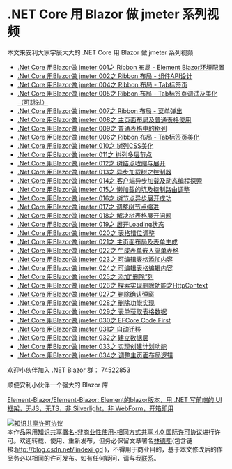 
# .NET Core 用 Blazor 做 jmeter 系列视频

本文来安利大家宇辰大大的 .NET Core 用 Blazor 做 jmeter 系列视频

<!--more-->


<!-- CreateTime:2020/8/8 8:15:36 -->


<!-- csdn -->


- [.Net Core 用Blazor做 jmeter 001之 Ribbon 布局 - Element Blazor环境配置](https://www.bilibili.com/video/BV15C4y187Nw)
- [.Net Core 用Blazor做 jmeter 002之 Ribbon 布局 - 组件API设计](https://www.bilibili.com/video/BV1ja4y1a7RQ)
- [.Net Core 用Blazor做 jmeter 004之 Ribbon 布局 - Tab标签页](https://www.bilibili.com/video/BV1Vf4y1d7h1)
- [.Net Core 用Blazor做 jmeter 005之 Ribbon 布局 - Tab标签页调试及美化（可跳过）](https://www.bilibili.com/video/BV1pv411v7yo)
- [.Net Core 用Blazor做 jmeter 007之 Ribbon 布局 - 菜单弹出](https://www.bilibili.com/video/BV1Pf4y197w4)
- [.Net Core 用Blazor做 jmeter 008之 主页面布局及普通表格使用](https://www.bilibili.com/video/BV1GC4y187Sy)
- [.Net Core 用Blazor做 jmeter 009之 普通表格中的树列](https://www.bilibili.com/video/BV1h54y1v7yr)
- [.Net Core 用Blazor做 jmeter 006之 Ribbon 布局 - Tab标签页美化](https://www.bilibili.com/video/BV1CT4y1j7Y9)
- [.Net Core 用Blazor做 jmeter 010之 树列CSS美化](https://www.bilibili.com/video/BV1GK4y1v79s)
- [.Net Core 用Blazor做 jmeter 011之 树列多层节点](https://www.bilibili.com/video/BV1y54y1S77p)
- [.Net Core 用Blazor做 jmeter 012之 树结点收缩与展开](https://www.bilibili.com/video/BV1QT4y1j7bP)
- [.Net Core 用Blazor做 jmeter 013之 异步加载树之控制器](https://www.bilibili.com/video/BV18v411v7F9)
- [.Net Core 用Blazor做 jmeter 014之 客户端异步加载及动态编程探索](https://www.bilibili.com/video/BV1Hv411v7ou)
- [.Net Core 用Blazor做 jmeter 015之 懒加载的坑及控制路由调整](https://www.bilibili.com/video/BV1ka4y1E779)
- [.Net Core 用Blazor做 jmeter 016之 树节点异步展开成功](https://www.bilibili.com/video/BV1ph411Z7zW)
- [.Net Core 用Blazor做 jmeter 017之 调整树节点缩进](https://www.bilibili.com/video/BV1fZ4y1T71n)
- [.Net Core 用Blazor做 jmeter 018之 解决树表格展开问题](https://www.bilibili.com/video/BV1rk4y1m7bz)
- [.Net Core 用Blazor做 jmeter 019之 展开Loading状态](https://www.bilibili.com/video/BV1df4y1X7Ws)
- [.Net Core 用Blazor做 jmeter 020之 表格错位调整](https://www.bilibili.com/video/BV1154y1v7XL)
- [.Net Core 用Blazor做 jmeter 021之 主页面布局及表单生成](https://www.bilibili.com/video/BV1up4y1q7sr)
- [.Net Core 用Blazor做 jmeter 022之 生成表单嵌入简单表格](https://www.bilibili.com/video/BV1j5411a7o2)
- [.Net Core 用Blazor做 jmeter 023之 可编辑表格添加内容](https://www.bilibili.com/video/BV1h5411a7or)
- [.Net Core 用Blazor做 jmeter 024之 可编辑表格编辑内容](https://www.bilibili.com/video/BV1mv411q7qo)
- [.Net Core 用Blazor做 jmeter 025之 添加“删除”列](https://www.bilibili.com/video/BV1PK4y1v74R)
- [.Net Core 用Blazor做 jmeter 026之 探索实现删除功能之HttpContext](https://www.bilibili.com/video/BV1ND4y1U7Vd)
- [.Net Core 用Blazor做 jmeter 027之 删除确认弹窗](https://www.bilibili.com/video/BV1pp4y1q7V6)
- [.Net Core 用Blazor做 jmeter 028之 删除功能实现](https://www.bilibili.com/video/BV1PK411n79G)
- [.Net Core 用Blazor做 jmeter 029之 表单获取表格数据](https://www.bilibili.com/video/BV1QA411a76c)
- [.Net Core 用Blazor做 jmeter 030之 EFCore Code First](https://www.bilibili.com/video/BV1i64y1F7VJ)
- [.Net Core 用Blazor做 jmeter 031之 自动迁移](https://www.bilibili.com/video/BV1da4y1E733)
- [.Net Core 用Blazor做 jmeter 032之 建立数据层](https://www.bilibili.com/video/BV1DK4y1e7zm)
- [.Net Core 用Blazor做 jmeter 033之 实现创建计划功能](https://www.bilibili.com/video/BV1ZD4y1m7dj)
- [.Net Core 用Blazor做 jmeter 034之 调整主页面布局逻辑](https://www.bilibili.com/video/BV1SK411J7iz)

欢迎小伙伴加入 .NET Blazor 群： 74522853

顺便安利小伙伴一个强大的 Blazor 库

[Element-Blazor/Element-Blazor: Element的blazor版本，用 .NET 写前端的 UI 框架，无JS，无TS，非 Silverlight，非 WebForm，开箱即用](https://github.com/Element-Blazor/Element-Blazor)





<a rel="license" href="http://creativecommons.org/licenses/by-nc-sa/4.0/"><img alt="知识共享许可协议" style="border-width:0" src="https://licensebuttons.net/l/by-nc-sa/4.0/88x31.png" /></a><br />本作品采用<a rel="license" href="http://creativecommons.org/licenses/by-nc-sa/4.0/">知识共享署名-非商业性使用-相同方式共享 4.0 国际许可协议</a>进行许可。欢迎转载、使用、重新发布，但务必保留文章署名[林德熙](http://blog.csdn.net/lindexi_gd)(包含链接:http://blog.csdn.net/lindexi_gd )，不得用于商业目的，基于本文修改后的作品务必以相同的许可发布。如有任何疑问，请与我[联系](mailto:lindexi_gd@163.com)。